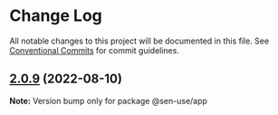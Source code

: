 # Change Log

All notable changes to this project will be documented in this file.
See [Conventional Commits](https://conventionalcommits.org) for commit guidelines.

## [2.0.9](https://github.com/dmcong/sen-use/compare/v2.0.8...v2.0.9) (2022-08-10)

**Note:** Version bump only for package @sen-use/app
